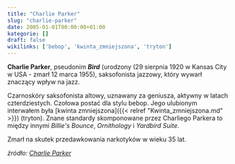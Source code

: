 ```yaml
---
title: "Charlie Parker"
slug: "charlie-parker"
date: 2005-01-01T00:00:00+01:00
kategorie: []
draft: false
wikilinks: ['bebop', 'kwinta_zmniejszona', 'tryton']
---
```

**Charlie Parker**, pseudonim ***Bird*** (urodzony (29 sierpnia 1920 w
Kansas City w USA - zmarł 12 marca 1955), saksofonista jazzowy, który
wywarł znaczący wpływ na jazz.

Czarnoskóry saksofonista altowy, uznawany za geniusza, aktywny w latach
czterdziestych. Czołowa postać dla stylu bebop<!-- link nie odnosił się do niczego -->. Jego
ulubionym interwałem była [kwinta
zmniejszona]({{< relref "Kwinta_zmniejszona.md" >}})
(tryton<!-- link nie odnosił się do niczego -->). Znane standardy skomponowane przez
Charliego Parkera to między innymi *Billie's Bounce*, *Ornithology* i
*Yardbird Suite*.

Zmarł na skutek przedawkowania narkotyków w wieku 35 lat.

*źródło: [Charlie Parker](http://pl.wikipedia.org/wiki/Charlie_Parker)*